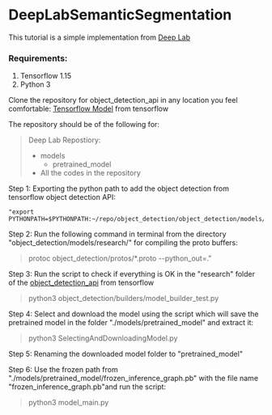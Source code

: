 # DeepLabSemanticSegmentation

This tutorial is a simple implementation from [Deep Lab](https://github.com/tensorflow/models/tree/master/research/deeplab)

### Requirements:
1. Tensorflow 1.15
2. Python 3

Clone the repository for object_detection_api in any location you feel comfortable: [Tensorflow Model](https://github.com/tensorflow/models) from tensorflow

The repository should be of the following for:
> Deep Lab Repostiory:
>   - models
>        - pretrained_model
>   - All the codes in the repository    

Step 1: Exporting the python path to add the object detection from tensorflow object detection API: 

    "export PYTHONPATH=$PYTHONPATH:~/repo/object_detection/object_detection/models/research/:~/repo/object_detection/object_detection/models/research/slim/"

Step 2: Run the following command in terminal from the directory "object_detection/models/research/" for compiling the proto buffers:

>   protoc object_detection/protos/*.proto --python_out=."

Step 3: Run the script to check if everything is OK in the "research" folder of the [object_detection_api](https://github.com/tensorflow/models) from tensorflow

>   python3 object_detection/builders/model_builder_test.py

Step 4: Select and download the model using the script which will save the pretrained model in the folder "./models/pretrained_model" and extract it:

>   python3 SelectingAndDownloadingModel.py

Step 5: Renaming the downloaded model folder to "pretrained_model"

Step 6: Use the frozen path from "./models/pretrained_model/frozen_inference_graph.pb" with the file name "frozen_inference_graph.pb"and run the script:

>   python3 model_main.py
